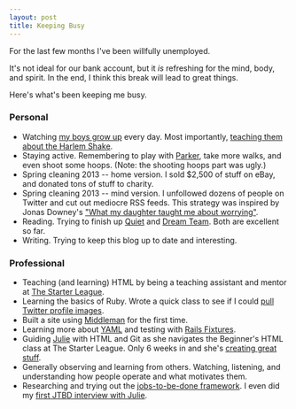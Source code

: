 ```yaml
---
layout: post
title: Keeping Busy
---
```


For the last few months I've been willfully unemployed. 

It's not ideal for our bank account, but it _is_ refreshing for the mind, body, and spirit. In the end, I think this break will lead to great things.

Here's what's been keeping me busy.

### Personal

- Watching [my boys grow up](http://photos.dankim.org/kids/share) every day. Most importantly, [teaching them about the Harlem Shake](http://www.youtube.com/watch?v=Pr_e7Fl1QIA).
- Staying active. Remembering to play with [Parker](http://photos.dankim.org/Pets), take more walks, and even shoot some hoops. (Note: the shooting hoops part was ugly.)
- Spring cleaning 2013 -- home version. I sold $2,500 of stuff on eBay, and donated tons of stuff to charity. 
- Spring cleaning 2013 -- mind version. I unfollowed dozens of people on Twitter and cut out mediocre RSS feeds. This strategy was inspired by Jonas Downey's ["What my daughter taught me about worrying"](http://jonas.do/writing/what-my-daughter-taught-me-about-worrying).
- Reading. Trying to finish up [Quiet](http://www.amazon.com/Quiet-Power-Introverts-World-Talking/dp/0307352153/ref=sr_1_1?ie=UTF8&qid=1368194405&sr=8-1&keywords=quiet) and [Dream Team](http://www.amazon.com/Dream-Team-Greatest-Conquered-Basketball/dp/0345520483/ref=sr_1_1?ie=UTF8&qid=1368194407&sr=8-1&keywords=dream+team). Both are excellent so far.
- Writing. Trying to keep this blog up to date and interesting.

### Professional

- Teaching (and learning) HTML by being a teaching assistant and mentor at [The Starter League](http://www.starterleague.com/).
- Learning the basics of Ruby. Wrote a quick class to see if I could [pull Twitter profile images](https://gist.github.com/lateplate/5554620).
- Built a site using [Middleman](http://middlemanapp.com/) for the first time.
- Learning more about [YAML](http://www.yaml.org/) and testing with [Rails Fixtures](http://api.rubyonrails.org/classes/ActiveRecord/Fixtures.html).
- Guiding [Julie](http://twitter.com/juliekim2) with HTML and Git as she navigates the Beginner's HTML class at The Starter League. Only 6 weeks in and she's [creating great stuff](http://juliekim2.github.io/starterleague/experiments.html).
- Generally observing and learning from others. Watching, listening, and understanding how people operate and what motivates them.
- Researching and trying out the [jobs-to-be-done framework](http://jobstobedone.org/). I even did my [first JTBD interview with Julie](https://soundcloud.com/lateplate/jtbd-pants-from-the-limited).
